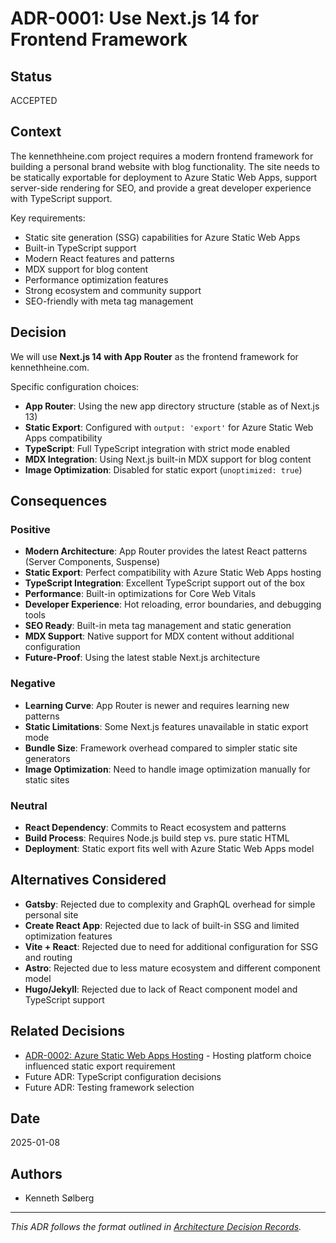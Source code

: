 # ADR-0001: Use Next.js 14 for Frontend Framework

## Status

ACCEPTED

## Context

The kennethheine.com project requires a modern frontend framework for building a personal brand website with blog functionality. The site needs to be statically exportable for deployment to Azure Static Web Apps, support server-side rendering for SEO, and provide a great developer experience with TypeScript support.

Key requirements:
- Static site generation (SSG) capabilities for Azure Static Web Apps
- Built-in TypeScript support
- Modern React features and patterns
- MDX support for blog content
- Performance optimization features
- Strong ecosystem and community support
- SEO-friendly with meta tag management

## Decision

We will use **Next.js 14 with App Router** as the frontend framework for kennethheine.com.

Specific configuration choices:
- **App Router**: Using the new app directory structure (stable as of Next.js 13)
- **Static Export**: Configured with `output: 'export'` for Azure Static Web Apps compatibility
- **TypeScript**: Full TypeScript integration with strict mode enabled
- **MDX Integration**: Using Next.js built-in MDX support for blog content
- **Image Optimization**: Disabled for static export (`unoptimized: true`)

## Consequences

### Positive
- **Modern Architecture**: App Router provides the latest React patterns (Server Components, Suspense)
- **Static Export**: Perfect compatibility with Azure Static Web Apps hosting
- **TypeScript Integration**: Excellent TypeScript support out of the box
- **Performance**: Built-in optimizations for Core Web Vitals
- **Developer Experience**: Hot reloading, error boundaries, and debugging tools
- **SEO Ready**: Built-in meta tag management and static generation
- **MDX Support**: Native support for MDX content without additional configuration
- **Future-Proof**: Using the latest stable Next.js architecture

### Negative
- **Learning Curve**: App Router is newer and requires learning new patterns
- **Static Limitations**: Some Next.js features unavailable in static export mode
- **Bundle Size**: Framework overhead compared to simpler static site generators
- **Image Optimization**: Need to handle image optimization manually for static sites

### Neutral
- **React Dependency**: Commits to React ecosystem and patterns
- **Build Process**: Requires Node.js build step vs. pure static HTML
- **Deployment**: Static export fits well with Azure Static Web Apps model

## Alternatives Considered

- **Gatsby**: Rejected due to complexity and GraphQL overhead for simple personal site
- **Create React App**: Rejected due to lack of built-in SSG and limited optimization features
- **Vite + React**: Rejected due to need for additional configuration for SSG and routing
- **Astro**: Rejected due to less mature ecosystem and different component model
- **Hugo/Jekyll**: Rejected due to lack of React component model and TypeScript support

## Related Decisions

- [ADR-0002: Azure Static Web Apps Hosting](./0002-azure-static-web-apps.md) - Hosting platform choice influenced static export requirement
- Future ADR: TypeScript configuration decisions
- Future ADR: Testing framework selection

## Date

2025-01-08

## Authors

- Kenneth Sølberg

---

*This ADR follows the format outlined in [Architecture Decision Records](./README.md).*